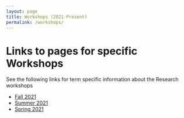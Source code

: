 ```yaml
---
layout: page
title: Workshops (2021-Present)
permalink: /workshops/
---
```



# Links to pages for specific Workshops

See the following links for term specific information about the Research workshops

* [Fall 2021](/Home/workshops/Fa21/)
* [Summer 2021](/Home/workshops/Su21/)
* [Spring 2021](/Home/workshops/Sp21/)
 

